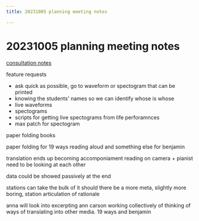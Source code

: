 ```yaml
---
title: 20231005 planning meeting notes

---
```


# 20231005 planning meeting notes

[consultation notes](https://docs.google.com/document/d/1EyYEV57ZvXlO5r-OVD3UHj-evmD0_U5GAcNFX8RTRCY/edit)


feature requests
* ask quick as possible, go to waveform or spectogram that can be printed
* knowing the students' names so we can identify whose is whose
* live waveforms
* spectograms
* scripts for getting live spectograms from life perforamnces
* max patch for spectogram




paper folding books


paper folding for 19 ways
reading aloud and something else for benjamin

translation ends up becoming accomponiament
reading on camera + pianist need to be looking at each other

data could be showed passively at the end


stations can take the bulk of it
should there be a more meta, slightly more boring, station articulation of rationale

anna will look into excerpting ann carson
working collectively of thinking of ways of translating into other media. 19 ways and benjamin 